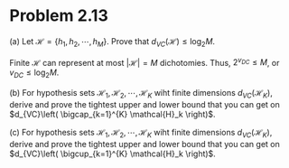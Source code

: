 
# Problem 2.13

(a) Let $\mathcal{H} = \left\{ h_1, h_2, \cdots, h_M\right\}$.  Prove that $d_{VC}\left(\mathcal{H}\right) \leq \log_2 M$.

Finite $\mathcal{H}$ can represent at most $|\mathcal{H}| = M$ dichotomies.  Thus, $2^{v_{DC}} \leq M$, or $v_{DC} \leq \log_2 M$.

(b) For hypothesis sets $\mathcal{H}_1, \mathcal{H}_2, \cdots, \mathcal{H}_K$ wiht finite dimensions $d_{VC}\left(\mathcal{H}_K\right)$, derive and prove the tightest upper and lower bound that you can get on $d_{VC}\left( \bigcap_{k=1}^{K} \mathcal{H}_k \right)$.

(c) For hypothesis sets $\mathcal{H}_1, \mathcal{H}_2, \cdots, \mathcal{H}_K$ wiht finite dimensions $d_{VC}\left(\mathcal{H}_K\right)$, derive and prove the tightest upper and lower bound that you can get on $d_{VC}\left( \bigcup_{k=1}^{K} \mathcal{H}_k \right)$.
